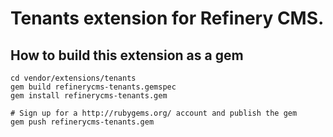 # Tenants extension for Refinery CMS.

## How to build this extension as a gem

    cd vendor/extensions/tenants
    gem build refinerycms-tenants.gemspec
    gem install refinerycms-tenants.gem

    # Sign up for a http://rubygems.org/ account and publish the gem
    gem push refinerycms-tenants.gem